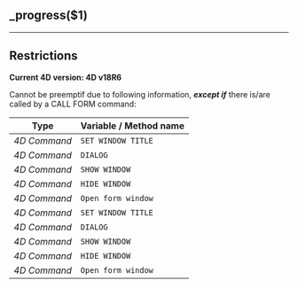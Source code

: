 ﻿## _progress($1)---## Restrictions**Current 4D version: 4D v18R6**Cannot be preemptif due to following information, ***except if*** there is/are called by a CALL FORM command:|Type|Variable / Method name||------|------||*4D Command*|`SET WINDOW TITLE`||*4D Command*|`DIALOG`||*4D Command*|`SHOW WINDOW`||*4D Command*|`HIDE WINDOW`||*4D Command*|`Open form window`||*4D Command*|`SET WINDOW TITLE`||*4D Command*|`DIALOG`||*4D Command*|`SHOW WINDOW`||*4D Command*|`HIDE WINDOW`||*4D Command*|`Open form window`|